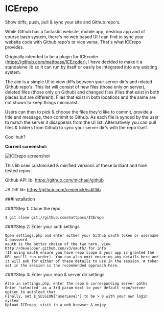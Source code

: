 ICErepo
=======

Show diffs, push, pull &amp; sync your site and Github repo's.

While Github has a fantastic website, mobile app, desktop app and of course bash system, there's no web based UI I can find to sync your website code with Github repo's or vice versa. That's what ICErepo provides.

Originally intended to be a plugin for ICEcoder (https://github.com/mattpass/ICEcoder), I have decided to make it a standalone lib so it can run by itself or easily be integrated into any existing system.

The aim is a simple UI to view diffs between your server dir's and related Github repo's. This list will consist of new files (those only on server), deleted files (those only on Github) and changed files (files that exist in both places but are different). Files that exist in both locations and the same are not shown to keep things minimalist.

Users can then to pick & choose the files they'd like to commit, provide a title and message, then commit to Github. As each file is synced by the user to match the server it disappears from the UI list. Alternatively you can pull files & folders from Github to sync your server dir's with the repo itself.

Cool huh?

**Current screenshot:**

<img src="http://www.mattpass.com/images/icerepo.png" alt="ICErepo screenshot">

This lib uses customised & minified versions of these brilliant and time tested repos:

Github API lib: https://github.com/michael/github

JS Diff lib:    https://github.com/cemerick/jsdifflib

###Installation

####Step 1: Clone the repo

```
$ git clone git://github.com/mattpass/ICErepo
```

####Step 2: Enter your auth settings
```
Open settings.php and enter either your Github oauth token or username & password
oauth is the better choice of the two here, view http://developer.github.com/v3/oauth/ for info
(If using oauth ensure you have repo scope & your app is granted the URL you'll run under). You can also omit entering any details here and it will ask for either of these details to use in the session. A token set in the session is the recommended approach here.
```

####Step 3: Enter your repo & server dir settings
```
Also in settings.php, enter the repo & corresponding server paths
Enter 'selected' as a 3rd param next to your default repo/server option to autoload that
Finally, set $_SESSION['userLevel'] to be > 0 with your own login system
Upload ICErepo, visit in a web browser & enjoy
```
